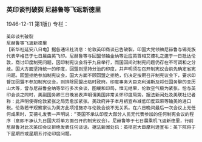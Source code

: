 ### 英印谈判破裂  尼赫鲁等飞返新德里

1946-12-11
第1版()
专栏：

    英印谈判破裂
    尼赫鲁等飞返新德里
    【新华社延安八日电】据各通讯社消息：伦敦英印商谈已告破裂。印国大党领袖尼赫鲁与锡克族代表辛格已于七日晨由英飞印。尼赫鲁等与回盟领袖金纳等近应英首相艾德礼之邀于一日抵达伦敦，商讨印度制宪问题，因印制宪议会将于九日举行，而国回间对制宪问题仍存在不可调和之分歧。国大方面坚持统一的印度，回盟则坚持分治的印度，并声明须在召开制宪议会前先确定省宪问题。回盟拒绝参加制宪议会，国大方面不顾回盟之拒绝，仍决定按期召开制宪议会下，要求印督加回盟不参加制宪议会，则排除回盟出临时政府。印度事务大臣克利浦斯及将任国务聊的亚历山大等，曾与尼赫鲁金纳等举行多次会谈，图缓和印局，惟无结果，伦敦空气极为紧张。恰与英印会谈之同时，美副国务卿三日晚发表声明谓美国非常关怀印度局势。据法新闻处及美联社记者称：此声明使得伦敦紧张之局势愈加紧张。美政府并于本月初宣布减低印度亚麻等输美的进口税。伦敦若干观察家认为美方此项措施亦与伦敦会谈不无关系。在六日晚间最后一次会议上无任何成果时，艾德礼发表一声明说：“英国不承认印度大部分人民无代表参加的任何制宪会议的程序（意即不承认九日国大将单方面召开的制宪议会）。尼赫鲁等于七日晨乘机飞返新德里，行前尼赫鲁对此次英印会议拒绝发表任何谈话。据法新闻处讯：英枢密大臣摩利逊宣布：英下院将于下星期四或星期五讨论印度问题。
